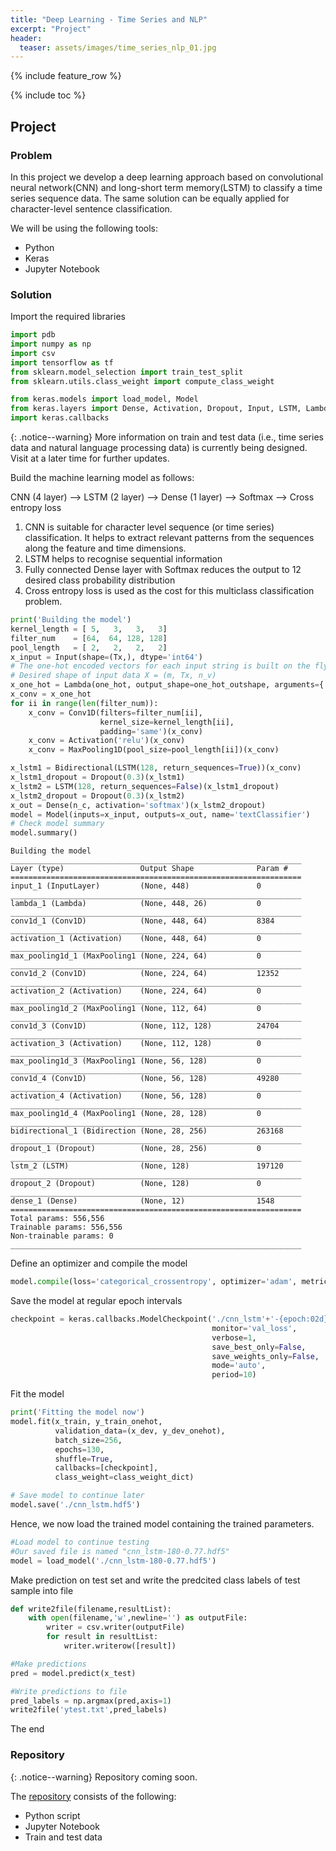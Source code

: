 ```yaml
---
title: "Deep Learning - Time Series and NLP"
excerpt: "Project"
header:
  teaser: assets/images/time_series_nlp_01.jpg
---
```


{% include feature_row %}

{% include toc %}

## Project

### Problem
In this project we develop a deep learning approach based on convolutional neural network(CNN) and long-short term memory(LSTM) to classify a time series sequence data. The same solution can be equally applied for character-level sentence classification. 

We will be using the following tools:
* Python
* Keras
* Jupyter Notebook

### Solution 

Import the required libraries


```python
import pdb
import numpy as np
import csv
import tensorflow as tf
from sklearn.model_selection import train_test_split
from sklearn.utils.class_weight import compute_class_weight

from keras.models import load_model, Model
from keras.layers import Dense, Activation, Dropout, Input, LSTM, Lambda, Bidirectional, Conv1D, MaxPooling1D
import keras.callbacks
```

{: .notice--warning}
More information on train and test data (i.e., time series data and natural language processing data) is currently being designed. Visit at a later time for further updates.

Build the machine learning model as follows: 

CNN (4 layer) --> LSTM (2 layer) --> Dense (1 layer) --> Softmax --> Cross entropy loss

1. CNN is suitable for character level sequence (or time series) classification. It helps to extract relevant patterns from the sequences along the feature and time dimensions.
2. LSTM helps to recognise sequential information
3. Fully connected Dense layer with Softmax reduces the output to 12 desired class probability distribution
4. Cross entropy loss is used as the cost for this multiclass classification problem.


```python
print('Building the model')
kernel_length = [ 5,   3,   3,   3]
filter_num    = [64,  64, 128, 128]
pool_length   = [ 2,   2,   2,   2]
x_input = Input(shape=(Tx,), dtype='int64')
# The one-hot encoded vectors for each input string is built on the fly using the Lambda layer
# Desired shape of input data X = (m, Tx, n_v)
x_one_hot = Lambda(one_hot, output_shape=one_hot_outshape, arguments={'numOfVocab': 26})(x_input)
x_conv = x_one_hot
for ii in range(len(filter_num)):
    x_conv = Conv1D(filters=filter_num[ii],
                    kernel_size=kernel_length[ii],
                    padding='same')(x_conv)
    x_conv = Activation('relu')(x_conv)
    x_conv = MaxPooling1D(pool_size=pool_length[ii])(x_conv)

x_lstm1 = Bidirectional(LSTM(128, return_sequences=True))(x_conv)
x_lstm1_dropout = Dropout(0.3)(x_lstm1)
x_lstm2 = LSTM(128, return_sequences=False)(x_lstm1_dropout)
x_lstm2_dropout = Dropout(0.3)(x_lstm2)
x_out = Dense(n_c, activation='softmax')(x_lstm2_dropout)
model = Model(inputs=x_input, outputs=x_out, name='textClassifier')
# Check model summary
model.summary()
```

    Building the model
    _________________________________________________________________
    Layer (type)                 Output Shape              Param #   
    =================================================================
    input_1 (InputLayer)         (None, 448)               0         
    _________________________________________________________________
    lambda_1 (Lambda)            (None, 448, 26)           0         
    _________________________________________________________________
    conv1d_1 (Conv1D)            (None, 448, 64)           8384      
    _________________________________________________________________
    activation_1 (Activation)    (None, 448, 64)           0         
    _________________________________________________________________
    max_pooling1d_1 (MaxPooling1 (None, 224, 64)           0         
    _________________________________________________________________
    conv1d_2 (Conv1D)            (None, 224, 64)           12352     
    _________________________________________________________________
    activation_2 (Activation)    (None, 224, 64)           0         
    _________________________________________________________________
    max_pooling1d_2 (MaxPooling1 (None, 112, 64)           0         
    _________________________________________________________________
    conv1d_3 (Conv1D)            (None, 112, 128)          24704     
    _________________________________________________________________
    activation_3 (Activation)    (None, 112, 128)          0         
    _________________________________________________________________
    max_pooling1d_3 (MaxPooling1 (None, 56, 128)           0         
    _________________________________________________________________
    conv1d_4 (Conv1D)            (None, 56, 128)           49280     
    _________________________________________________________________
    activation_4 (Activation)    (None, 56, 128)           0         
    _________________________________________________________________
    max_pooling1d_4 (MaxPooling1 (None, 28, 128)           0         
    _________________________________________________________________
    bidirectional_1 (Bidirection (None, 28, 256)           263168    
    _________________________________________________________________
    dropout_1 (Dropout)          (None, 28, 256)           0         
    _________________________________________________________________
    lstm_2 (LSTM)                (None, 128)               197120    
    _________________________________________________________________
    dropout_2 (Dropout)          (None, 128)               0         
    _________________________________________________________________
    dense_1 (Dense)              (None, 12)                1548      
    =================================================================
    Total params: 556,556
    Trainable params: 556,556
    Non-trainable params: 0
    _________________________________________________________________
    

Define an optimizer and compile the model


```python
model.compile(loss='categorical_crossentropy', optimizer='adam', metrics=['accuracy'])
```

Save the model at regular epoch intervals


```python
checkpoint = keras.callbacks.ModelCheckpoint('./cnn_lstm'+'-{epoch:02d}-{val_acc:.2f}.hdf5',
                                             monitor='val_loss', 
                                             verbose=1, 
                                             save_best_only=False, 
                                             save_weights_only=False, 
                                             mode='auto', 
                                             period=10)
```

Fit the model


```python
print('Fitting the model now')
model.fit(x_train, y_train_onehot,
          validation_data=(x_dev, y_dev_onehot),
          batch_size=256, 
          epochs=130,
          shuffle=True,
          callbacks=[checkpoint],
          class_weight=class_weight_dict)

# Save model to continue later
model.save('./cnn_lstm.hdf5')
```

Hence, we now load the trained model containing the trained parameters.


```python
#Load model to continue testing
#Our saved file is named "cnn_lstm-180-0.77.hdf5"
model = load_model('./cnn_lstm-180-0.77.hdf5')
```

Make prediction on test set and write the predcited class labels of test sample into file


```python
def write2file(filename,resultList):
    with open(filename,'w',newline='') as outputFile:
        writer = csv.writer(outputFile)
        for result in resultList:
            writer.writerow([result]) 
```


```python
#Make predictions
pred = model.predict(x_test)

#Write predictions to file
pred_labels = np.argmax(pred,axis=1)
write2file('ytest.txt',pred_labels)
```

The end

### Repository

{: .notice--warning}
Repository coming soon.

The [repository](https://github.com/Adaickalavan/Deep-Learning-Time-Series-NLP) consists of the following:  
* Python script
* Jupyter Notebook
* Train and test data
